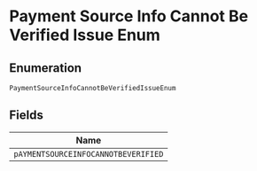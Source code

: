 
# Payment Source Info Cannot Be Verified Issue Enum

## Enumeration

`PaymentSourceInfoCannotBeVerifiedIssueEnum`

## Fields

| Name |
|  --- |
| `pAYMENTSOURCEINFOCANNOTBEVERIFIED` |

